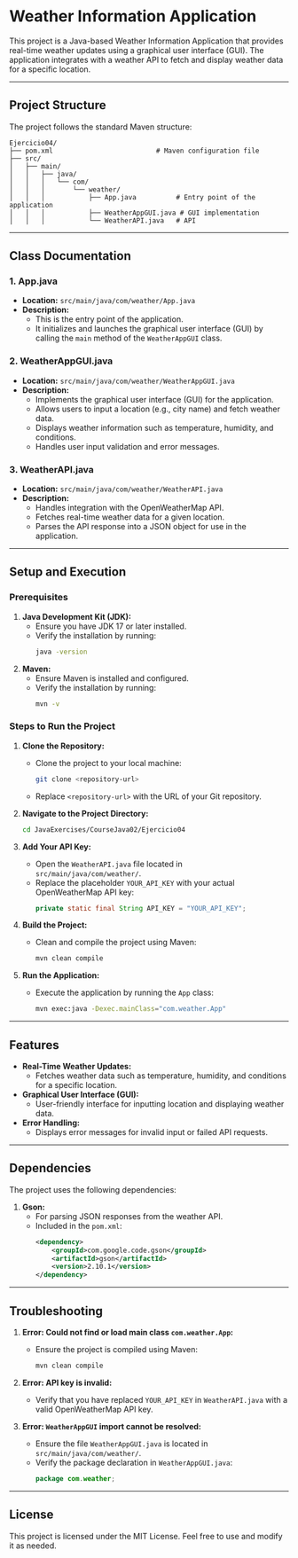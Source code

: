 # Weather Information Application

This project is a Java-based Weather Information Application that provides real-time weather updates using a graphical user interface (GUI). The application integrates with a weather API to fetch and display weather data for a specific location.

---

## **Project Structure**

The project follows the standard Maven structure:

```
Ejercicio04/
├── pom.xml                          # Maven configuration file
├── src/
│   ├── main/
│   │   ├── java/
│   │   │   └── com/
│   │   │       └── weather/
│   │   │           ├── App.java          # Entry point of the application
│   │   │           ├── WeatherAppGUI.java # GUI implementation
│   │   │           └── WeatherAPI.java   # API 
```

---

## **Class Documentation**

### **1. App.java**
- **Location:** `src/main/java/com/weather/App.java`
- **Description:** 
  - This is the entry point of the application.
  - It initializes and launches the graphical user interface (GUI) by calling the `main` method of the `WeatherAppGUI` class.

### **2. WeatherAppGUI.java**
- **Location:** `src/main/java/com/weather/WeatherAppGUI.java`
- **Description:** 
  - Implements the graphical user interface (GUI) for the application.
  - Allows users to input a location (e.g., city name) and fetch weather data.
  - Displays weather information such as temperature, humidity, and conditions.
  - Handles user input validation and error messages.

### **3. WeatherAPI.java**
- **Location:** `src/main/java/com/weather/WeatherAPI.java`
- **Description:** 
  - Handles integration with the OpenWeatherMap API.
  - Fetches real-time weather data for a given location.
  - Parses the API response into a JSON object for use in the application.

---

## **Setup and Execution**

### **Prerequisites**
1. **Java Development Kit (JDK):**
   - Ensure you have JDK 17 or later installed.
   - Verify the installation by running:
     ```sh
     java -version
     ```
2. **Maven:**
   - Ensure Maven is installed and configured.
   - Verify the installation by running:
     ```sh
     mvn -v
     ```

### **Steps to Run the Project**
1. **Clone the Repository:**
   - Clone the project to your local machine:
     ```sh
     git clone <repository-url>
     ```
   - Replace `<repository-url>` with the URL of your Git repository.

2. **Navigate to the Project Directory:**
   ```sh
   cd JavaExercises/CourseJava02/Ejercicio04
   ```

3. **Add Your API Key:**
   - Open the `WeatherAPI.java` file located in `src/main/java/com/weather/`.
   - Replace the placeholder `YOUR_API_KEY` with your actual OpenWeatherMap API key:
     ```java
     private static final String API_KEY = "YOUR_API_KEY";
     ```

4. **Build the Project:**
   - Clean and compile the project using Maven:
     ```sh
     mvn clean compile
     ```

5. **Run the Application:**
   - Execute the application by running the `App` class:
     ```sh
     mvn exec:java -Dexec.mainClass="com.weather.App"
     ```

---

## **Features**
- **Real-Time Weather Updates:**
  - Fetches weather data such as temperature, humidity, and conditions for a specific location.
- **Graphical User Interface (GUI):**
  - User-friendly interface for inputting location and displaying weather data.
- **Error Handling:**
  - Displays error messages for invalid input or failed API requests.

---

## **Dependencies**
The project uses the following dependencies:
1. **Gson:**
   - For parsing JSON responses from the weather API.
   - Included in the `pom.xml`:
     ```xml
     <dependency>
         <groupId>com.google.code.gson</groupId>
         <artifactId>gson</artifactId>
         <version>2.10.1</version>
     </dependency>
     ```

---

## **Troubleshooting**
1. **Error: Could not find or load main class `com.weather.App`:**
   - Ensure the project is compiled using Maven:
     ```sh
     mvn clean compile
     ```

2. **Error: API key is invalid:**
   - Verify that you have replaced `YOUR_API_KEY` in `WeatherAPI.java` with a valid OpenWeatherMap API key.

3. **Error: `WeatherAppGUI` import cannot be resolved:**
   - Ensure the file `WeatherAppGUI.java` is located in `src/main/java/com/weather/`.
   - Verify the package declaration in `WeatherAppGUI.java`:
     ```java
     package com.weather;
     ```

---

## **License**
This project is licensed under the MIT License. Feel free to use and modify it as needed.